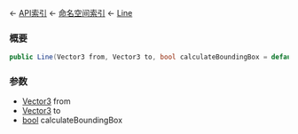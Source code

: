 ← [API索引](Api-Index) ← [命名空间索引](Namespace-Index) ← [Line](VRageMath.Line)

### 概要

```csharp
public Line(Vector3 from, Vector3 to, bool calculateBoundingBox = default)
```

### 参数

* [Vector3](VRageMath.Vector3) from
* [Vector3](VRageMath.Vector3) to
* [bool](https://docs.microsoft.com/en-us/dotnet/api/System.Boolean?view=netframework-4.6) calculateBoundingBox
